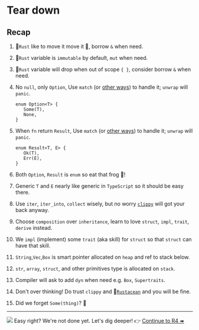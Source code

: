 # Tear down

## Recap

1. 🦀`Rust` like to move it move it 🎵, borrow `&` when need.
1. 🦀`Rust` variable is `immutable` by default, `mut` when need.
1. 🦀`Rust` variable will drop when out of scope `{ }`, consider borrow `&` when need.
1. No `null`, only `Option`, Use `match` (or [other ways](https://doc.rust-lang.org/rust-by-example/std/option.html)) to handle it; `unwrap` will `panic`.

   ```rust,no_run
   enum Option<T> {
      Some(T),
      None,
   }
   ```

1. When `fn` return `Result`, Use `match` (or [other ways](https://doc.rust-lang.org/rust-by-example/std/result.html)) to handle it; `unwrap` will `panic`.

   ```rust,no_run
   enum Result<T, E> {
      Ok(T),
      Err(E),
   }
   ```

1. Both `Option`, `Result` is `enum` so eat that frog 🐸!
1. Generic `T` and `E` nearly like generic in `TypeScript` so it should be easy there.
1. Use `iter`, `iter_into`, `collect` wisely, but no worry [`clippy`](https://doc.rust-lang.org/clippy/) will got your back anyway.
1. Choose `composition` over `inheritance`, learn to love `struct`, `impl`, `trait`, `derive` instead.
1. We `impl` (implement) some `trait` (aka skill) for `struct` so that `struct` can have that skill.
1. `String`,`Vec`,`Box` is smart pointer allocated on `heap` and ref to stack below.
1. `str`, `array`, `struct`, and other primitives type is allocated on `stack`.
1. Compiler will ask to add `dyn` when need e.g. `Box`, `Supertraits`.
1. Don't over thinking! Do trust `clippy` and 🦀[`Rustacean`](https://rustacean-principles.netlify.app/) and you will be fine.
1. Did we forget `Some(thing)`? 🤔

---

![](/assets/kat.png) Easy right? We're not done yet. Let's dig deeper! 👉 [Continue to R4 ➠](../r4/mod.md)
